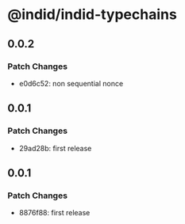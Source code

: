 # @indid/indid-typechains

## 0.0.2

### Patch Changes

- e0d6c52: non sequential nonce

## 0.0.1

### Patch Changes

- 29ad28b: first release

## 0.0.1

### Patch Changes

- 8876f88: first release
